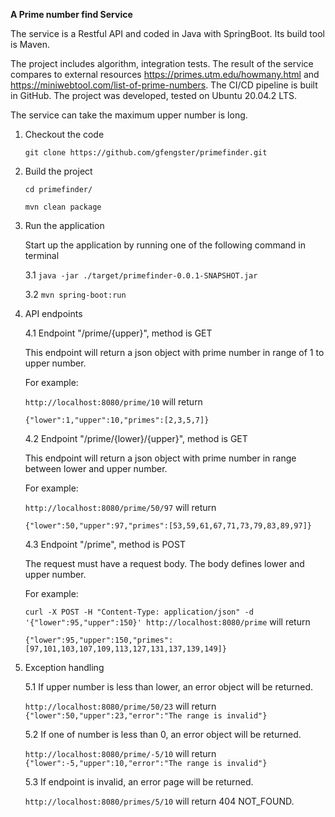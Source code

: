 **A Prime number find Service**

The service is a Restful API and coded in Java with SpringBoot. Its build tool is Maven.

The project includes algorithm, integration tests. The result of the service compares to external resources https://primes.utm.edu/howmany.html and https://miniwebtool.com/list-of-prime-numbers. The CI/CD pipeline is built in GitHub. The project was developed, tested on Ubuntu 20.04.2 LTS.

The service can take the maximum upper number is long. 

1. Checkout the code

   `git clone https://github.com/gfengster/primefinder.git` 

2. Build the project

   `cd primefinder/`

   `mvn clean package`

3. Run the application

   Start up the application by running one of the following command in terminal

   3.1 `java -jar ./target/primefinder-0.0.1-SNAPSHOT.jar`

   3.2 `mvn spring-boot:run`

4. API endpoints

   4.1 Endpoint "/prime/{upper}", method is GET

   This endpoint will return a json object with prime number in range of 1 to upper number.<br>

   For example:<br>

   `http://localhost:8080/prime/10`  will return<br>

   `{"lower":1,"upper":10,"primes":[2,3,5,7]}`

   4.2 Endpoint "/prime/{lower}/{upper}", method is GET

   This endpoint will return a json object with prime number in range between lower and upper number.<br>

   For example:

   `http://localhost:8080/prime/50/97` will return<br>

   `{"lower":50,"upper":97,"primes":[53,59,61,67,71,73,79,83,89,97]}`

   4.3 Endpoint "/prime", method is POST

   The request must have a request body. The body defines lower and upper number.<br>

   For example:

   `curl -X POST -H "Content-Type: application/json" -d '{"lower":95,"upper":150}' http://localhost:8080/prime` will return<br>

   `{"lower":95,"upper":150,"primes":[97,101,103,107,109,113,127,131,137,139,149]}`

5. Exception handling

   5.1 If upper number is less than lower, an error object will be returned.
   
   `http://localhost:8080/prime/50/23` will return<br>
   `{"lower":50,"upper":23,"error":"The range is invalid"}`

   5.2 If one of number is less than 0, an error object will be returned.
   
   `http://localhost:8080/prime/-5/10` will return<br>
   `{"lower":-5,"upper":10,"error":"The range is invalid"}`

   5.3 If endpoint is invalid, an error page will be returned.
   
   `http://localhost:8080/primes/5/10` will return 404 NOT_FOUND.

